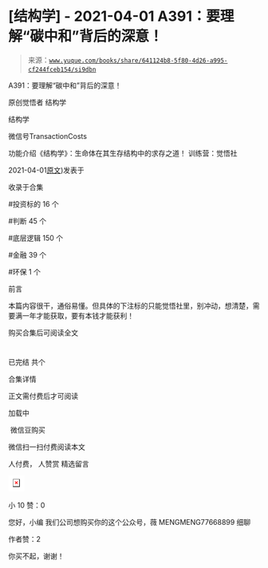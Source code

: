 # [结构学] - 2021-04-01 A391：要理解“碳中和”背后的深意！

> 来源：[`www.yuque.com/books/share/641124b8-5f80-4d26-a995-cf244fceb154/si9dbn`](https://www.yuque.com/books/share/641124b8-5f80-4d26-a995-cf244fceb154/si9dbn)



A391：要理解“碳中和”背后的深意！ 

原创觉悟者 结构学 

结构学 

微信号TransactionCosts 

功能介绍《结构学》：生命体在其生存结构中的求存之道！ 训练营：觉悟社 

2021-04-01[原文](https://mp.weixin.qq.com/s?__biz=MzIzMDYwOTM0Mg==&mid=2247485475&idx=1&sn=a3620d306aa5fb9218ee4e542313dac4&chksm=e8b190f2dfc619e4f1e09e08dc340ca1095204432212fc8fef1554e306c03467e8eceb555a3a#rd))发表于 

收录于合集 

#投资标的 16 个 

#判断 45 个 

#底层逻辑 150 个 

#金融 39 个 

#环保 1 个 

前言 

本篇内容很干，通俗易懂。但具体的下注标的只能觉悟社里，别冲动，想清楚，需要满一年才能获取，要有本钱才能获利！ 

购买合集后可阅读全文 

# 

已完结 共个 

合集详情 

正文需付费后才可阅读 

加载中 

 微信豆购买 

微信扫一扫付费阅读本文 

人付费， 人赞赏 <ne-h3 id="5hrxH" data-lake-id="5hrxH"><ne-heading-ext><ne-heading-anchor></ne-heading-anchor><ne-heading-fold></ne-heading-fold></ne-heading-ext><ne-heading-content>精选留言</ne-heading-content></ne-h3> 

<ne-card data-card-name="image" data-card-type="inline" id="rBt4e" data-event-boundary="card" style="color: rgb(51, 51, 51);">![](img/1fd8ee76cd32c87b3dd1cb9ad2e8253e.png)  

小 10 赞：0 

您好，小编 我们公司想购买你的这个公众号，薇 MENGMENG77668899 细聊 

作者赞：2 

你买不起，谢谢！</ne-card>